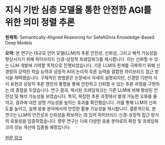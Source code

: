 # 지식 기반 심층 모델을 통한 안전한 AGI를 위한 의미 정렬 추론

**원제목:** Semantically-Aligned Reasoning for SafeAGIvia Knowledge-Based Deep Models

**요약:** 본 연구는 대규모 언어 모델(LLM)의 추론 안전성, 신뢰성, 그리고 해석 가능성을 향상시키기 위해 하이브리드 신경-상징적 프레임워크를 제시합니다.  이는 신뢰할 수 있는 LLM 개발에 기여할 목적으로 진행되었습니다.  기존 LLM의 한계를 극복하기 위해 신경망의 강력한 학습 능력과 상징적 AI의 논리적 추론 능력을 결합한 하이브리드 접근 방식을 채택했습니다.  구체적인 방법론은 논문에서 자세히 설명되지만,  신경망 기반의 지식 표현과 상징적 추론 엔진의 통합을 통해 안전하고 신뢰할 수 있는 추론 과정을 구현하는 데 중점을 두었습니다.  연구 결과, 제시된 프레임워크는 기존 LLM에 비해 향상된 안전성 및 해석 가능성을 보였습니다.  특히,  복잡한 추론 과정에서 발생 가능한 오류를 줄이고,  결과에 대한 설명 가능성을 높이는 효과를 확인했습니다.  이를 통해 LLM의 신뢰도를 높이고,  실제 응용 분야에서의 안전한 활용 가능성을 제시합니다.  결론적으로, 본 연구는 LLM의 안전성과 신뢰성을 확보하는 데 있어 하이브리드 신경-상징적 접근 방식의 효용성을 입증하였습니다.  향후 연구는 더욱 다양한 응용 분야로의 확장 및 프레임워크의 성능 개선에 집중될 예정입니다.

[원문 링크](https://journals.uol.edu.pk/index.php/JCSA/article/download/4278/1907)
